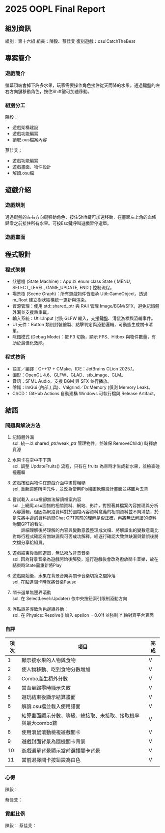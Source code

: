 # 2025 OOPL Final Report

## 組別資訊

組別：第十六組
組員：陳毅、蔡佳芠
復刻遊戲：osu!CatchTheBeat

## 專案簡介

### 遊戲簡介
螢幕頂端會掉下許多水果，玩家需要操作角色接住從天而降的水果。通過鍵盤的左右方向鍵移動角色，按住Shift鍵可加速移動。
### 組別分工
陳毅：
- 遊戲架構建設
- 遊戲功能編寫
- 讀取.ous檔案內容

蔡佳芠：
- 遊戲功能編寫
- 遊戲畫面、物件設計
- 解讀.osu檔

## 遊戲介紹

### 遊戲規則
通過鍵盤的左右方向鍵移動角色，按住Shift鍵可加速移動，在畫面左上角的血條歸零之前接住所有水果。可按Esc鍵呼叫遊戲暫停選單。

### 遊戲畫面

## 程式設計

### 程式架構
- 狀態機 (State Machine)：App 以 enum class State { MENU, SELECT_LEVEL, GAME_UPDATE, END } 控制流程。
- 場景樹 (Scene Graph)：所有遊戲物件皆繼承 Util::GameObject，透過 m_Root 建立樹狀結構統一更新與渲染。
- 資源管理：使用 std::shared_ptr 與 RAII 管理 Image/BGM/SFX，避免記憶體外漏並支援熱重載。
- 輸入系統：Util::Input 封裝 GLFW 輸入，支援鍵盤、滑鼠游標與滾輪事件。
- UI 元件：Button 類別封裝繪製、點擊判定與滾動邏輯，可動態生成關卡清單。
- 除錯模式 (Debug Mode)：按 F3 切換，顯示 FPS、Hitbox 與物件數量，有助於最佳化效能。

### 程式技術
- 語言／編譯：C++17 + CMake，IDE：JetBrains CLion 2025.1。
- 圖形：OpenGL 4.6、GLFW、GLAD、stb_image、GLM。
- 音訊：SFML Audio，支援 BGM 與 SFX 並行播放。
- 除錯：ImGui (內部工具)、Valgrind／Dr.Memory (偵測 Memory Leak)。
- CI/CD：GitHub Actions 自動建構 Windows 可執行檔與 Release Artifact。

## 結語

### 問題與解決方法
1. 記憶體外漏  
sol. 統一以 shared_ptr/weak_ptr 管理物件，並確保 RemoveChild() 時釋放資源

2. 水果卡在空中不下落  
sol. 調整 UpdateFruits() 流程，只有在 fruits 為空時才生成新水果，並檢查碰撞邏輯

3. 遊戲按鈕與物件在遊戲介面中畫質粗糙  
sol. 重新調整所需元件，並改為使用iPis繪圖軟體設計畫面並將圖片去背

4. 嘗試載入.osu檔卻無法解讀檔案內容  
sol. 上網爬.osu圖譜的相關資料、網站、影片，對照著其檔案內容推理與分析內容邏輯，但因為網路資料對於圖檔內容資料意義的相關資料並不夠清楚，於是先將手邊的資料詢問Chat GPT當前的理解是否正確，再將無法解讀的資料詢問GPT的看法。  
　　詳細理解後將理解的內容與變數意義整理成文檔、將解讀出的變數意義比對每行程式確認有無缺漏與可否成功解釋，經逐行確認大致無缺漏與錯誤後將文檔分享給組員。

5. 遊戲結束後重回選單，無法撥放背景音樂  
sol. 因為背景音樂為遊戲開始後觸發，進行遊戲後會改為撥放關卡音樂，故在結束時State需重新將Play

6. 遊戲開始後，水果在背景音樂與關卡音樂切換之間掉落  
sol. 在點選關卡時就將音樂Pause

7. 關卡選單無邊界滾動  
sol. 在 SelectLevel::Update() 依中央按鈕索引限制滾動方向

8. 浮點誤差導致角色邊緣抖動：  
sol. 在 Physics::Resolve() 加入 epsilon = 0.01f 並強制 Y 軸對齊平台表面


### 自評

| 項次 | 項目                   | 完成 |
|------|------------------------|-------|
|  1   | 顯示接水果的人物與食物 |  V  |
|  2   | 使人物移動、吃到食物分數增加 |  V  |
|  3   | Combo產生額外分數  |  V  |
|  4   | 當血量歸零時顯示失敗  |  V  |
|  5   | 遊玩結束後顯示結算畫面   |  V  |
|  6   | 解讀.osu檔並載入使用譜面  |  V  |
|  7   | 結算畫面顯示分數、等級、總接取、未接取、接取機率與最大combo數   |  V  |
|  8   | 使用滑鼠滾動檢視遊戲關卡  |  V  |
|  9   | 遊戲封面背景為隨機關卡背景   |  V  |
|  10  | 遊戲選單背景顯示當前選擇關卡背景   |  V  |
|  11  | 當前選擇關卡按鈕設為白色   |  V  |
|     |    |    |

### 心得
陳毅：

蔡佳芠：

### 貢獻比例
陳毅：
蔡佳芠：